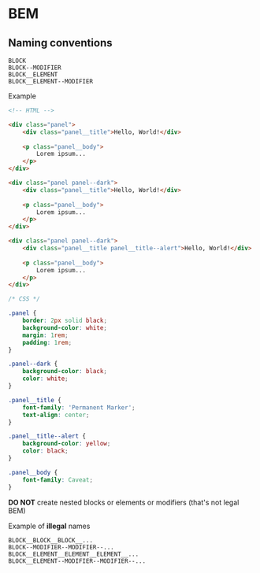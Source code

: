 # BEM

## Naming conventions

```
BLOCK
BLOCK--MODIFIER
BLOCK__ELEMENT
BLOCK__ELEMENT--MODIFIER
```

Example

```html
<!-- HTML -->

<div class="panel">
    <div class="panel__title">Hello, World!</div>
    
    <p class="panel__body">
        Lorem ipsum...
    </p>
</div>

<div class="panel panel--dark">
    <div class="panel__title">Hello, World!</div>
    
    <p class="panel__body">
        Lorem ipsum...
    </p>
</div>

<div class="panel panel--dark">
    <div class="panel__title panel__title--alert">Hello, World!</div>
    
    <p class="panel__body">
        Lorem ipsum...
    </p>
</div>
```

```css
/* CSS */

.panel {
    border: 2px solid black;
    background-color: white;
    margin: 1rem;
    padding: 1rem;
}

.panel--dark {
    background-color: black;
    color: white;
}

.panel__title {
    font-family: 'Permanent Marker';
    text-align: center;
}

.panel__title--alert {
    background-color: yellow;
    color: black;
}

.panel__body {
    font-family: Caveat;
}
```

**DO NOT** create nested blocks or elements or modifiers (that's not legal BEM)

Example of **illegal** names

```
BLOCK__BLOCK__BLOCK__...
BLOCK--MODIFIER--MODIFIER--...
BLOCK__ELEMENT__ELEMENT__ELEMENT__...
BLOCK__ELEMENT--MODIFIER--MODIFIER--...
```


